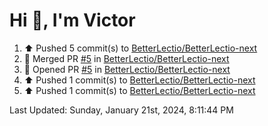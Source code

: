 <h1>Hi 👋, I'm Victor </h1>

<!--RECENT_ACTIVITY:start-->
1. ⬆️ Pushed 5 commit(s) to [BetterLectio/BetterLectio-next](https://github.com/BetterLectio/BetterLectio-next)<br>
2. 🎉 Merged PR [#5](https://github.com/BetterLectio/BetterLectio-next/pull/5) in [BetterLectio/BetterLectio-next](https://github.com/BetterLectio/BetterLectio-next)<br>
3. 💪 Opened PR [#5](https://github.com/BetterLectio/BetterLectio-next/pull/5) in [BetterLectio/BetterLectio-next](https://github.com/BetterLectio/BetterLectio-next)<br>
4. ⬆️ Pushed 1 commit(s) to [BetterLectio/BetterLectio-next](https://github.com/BetterLectio/BetterLectio-next)<br>
5. ⬆️ Pushed 1 commit(s) to [BetterLectio/BetterLectio-next](https://github.com/BetterLectio/BetterLectio-next)<br>
<!--RECENT_ACTIVITY:end-->

<!--RECENT_ACTIVITY:last_update-->
Last Updated: Sunday, January 21st, 2024, 8:11:44 PM
<!--RECENT_ACTIVITY:last_update_end-->

